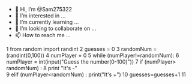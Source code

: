 - 👋 Hi, I’m @Sam275322
- 👀 I’m interested in ...
- 🌱 I’m currently learning ...
- 💞️ I’m looking to collaborate on ...
- 📫 How to reach me ...

<!---
Sam275322/Sam275322 is a ✨ special ✨ repository because its `README.md` (this file) appears on your GitHub profile.
You can click the Preview link to take a look at your changes.
--->
1
from random import randint
2
guesses = 0
3
randomNum = (randint(0,100))
4
numPlayer = 0
5
while (​numPlayer​!=​randomNum​):
6
    numPlayer = int(input("Guess the number(0-100)"))
7
    if (​numPlayer​>​randomNum​) : 
8	        print "It's -"  
9
    elif (​numPlayer​<​randomNum​) : print("It's +")
10
    guesses=guesses+1
11
